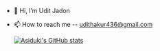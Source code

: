 - 👋 Hi, I’m Udit Jadon
- 📫 How to reach me -- udithakur436@gmail.com
  
  [![Asiduki's GitHub stats](https://github-readme-stats.vercel.app/api?username=asiduki)](https://github.com/asiduki/github-readme-stats)


 


  

<!---
asiduki/asiduki is a ✨ special ✨ repository because its `README.md` (this file) appears on your GitHub profile.
You can click the Preview link to take a look at your changes.
- 👀 I’m interested in web development 
- 🌱 I’m currently learning DSA
- 💞️ I’m looking to collaborate on ...

- 😄 Pronouns: ...
- ⚡ Fun fact: ...
## 💬 Most Used Languages
 [![GitHub Streak](https://streak-stats.demolab.com?user=asiduki&theme=dark&hide_border=false)](https://git.io/streak-stats)

![Top Langs](https://github-readme-stats.vercel.app/api/top-langs/?username=asiduki&layout=compact&theme=react&hide_border=false&langs_count=8)
[![Bootstrap](https://img.shields.io/badge/Bootstrap-563D7C?style=for-the-badge&logo=bootstrap&logoColor=white)](https://getbootstrap.com/)

🔧 Technologies & Tools
  
  🚀 Frontend Development
  
 [![HTML5](https://img.shields.io/badge/HTML5-E44D26?style=for-the-badge&logo=html5&logoColor=white)](https://developer.mozilla.org/en-US/docs/Web/HTML)
[![CSS3](https://img.shields.io/badge/CSS3-2965F1?style=for-the-badge&logo=css3&logoColor=white)](https://developer.mozilla.org/en-US/docs/Web/CSS)
[![JavaScript](https://img.shields.io/badge/JavaScript-F0DB4F?style=for-the-badge&logo=javascript&logoColor=black)](https://developer.mozilla.org/en-US/docs/Web/JavaScript)
[![React](https://img.shields.io/badge/React-61DAFB?style=for-the-badge&logo=react&logoColor=black)](https://react.dev/)
[![Tailwind CSS](https://img.shields.io/badge/Tailwind%20CSS-38BDF8?style=for-the-badge&logo=tailwind-css&logoColor=black)](https://tailwindcss.com/)
--->

